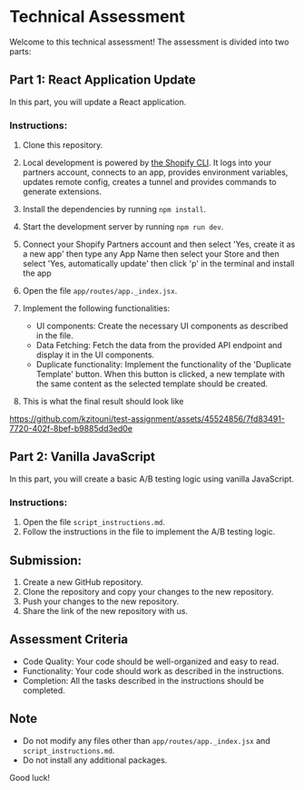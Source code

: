 # Technical Assessment

Welcome to this technical assessment! The assessment is divided into two parts:

## Part 1: React Application Update
In this part, you will update a React application.

### Instructions:
1. Clone this repository.
2. Local development is powered by [the Shopify CLI](https://shopify.dev/docs/apps/tools/cli). It logs into your partners account, connects to an app, provides environment variables, updates remote config, creates a tunnel and provides commands to generate extensions.
3. Install the dependencies by running `npm install`.
4. Start the development server by running `npm run dev`.
5. Connect your Shopify Partners account and then select 'Yes, create it as a new app' then type any App Name then select your Store and then select 'Yes, automatically update' then click 'p' in the terminal and install the app
6. Open the file `app/routes/app._index.jsx`.
7. Implement the following functionalities:
    - UI components: Create the necessary UI components as described in the file.
    - Data Fetching: Fetch the data from the provided API endpoint and display it in the UI components.
    - Duplicate functionality: Implement the functionality of the 'Duplicate Template' button. When this button is clicked, a new template with the same content as the selected template should be created.
  
8. This is what the final result should look like


https://github.com/kzitouni/test-assignment/assets/45524856/7fd83491-7720-402f-8bef-b9885dd3ed0e


## Part 2: Vanilla JavaScript
In this part, you will create a basic A/B testing logic using vanilla JavaScript.

### Instructions:
1. Open the file `script_instructions.md`.
2. Follow the instructions in the file to implement the A/B testing logic.

## Submission:
1. Create a new GitHub repository.
2. Clone the repository and copy your changes to the new repository.
3. Push your changes to the new repository.
4. Share the link of the new repository with us.

## Assessment Criteria
- Code Quality: Your code should be well-organized and easy to read.
- Functionality: Your code should work as described in the instructions.
- Completion: All the tasks described in the instructions should be completed.

## Note
- Do not modify any files other than `app/routes/app._index.jsx` and `script_instructions.md`.
- Do not install any additional packages.

Good luck!
